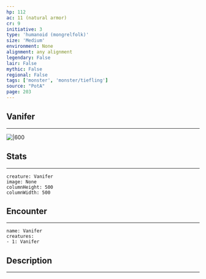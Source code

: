 ```yaml
---
hp: 112
ac: 11 (natural armor)
cr: 9
initiative: 3
type: 'humanoid (mongrelfolk)'    
size: 'Medium'
environment: None
alignment: any alignment
legendary: False
lair: False
mythic: False
regional: False
tags: ['monster', 'monster/tiefling']
source: "PotA"
page: 203
---
```


## Vanifer
---

![|600](D:/Program%20Files/5e.tools/img/bestiary/PotA/Vanifer.jpg)

## Stats
---

```statblock
creature: Vanifer
image: None
columnHeight: 500
columnWidth: 500
```

## Encounter
---

```encounter-table
name: Vanifer
creatures:
- 1: Vanifer
```

## Description
---




